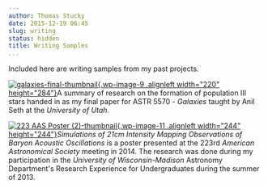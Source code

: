 ```yaml
---
author: Thomas Stucky
date: 2015-12-19 06:45
slug: writing
status: hidden
title: Writing Samples
...
```


Included here are writing samples from my past projects.

[![galaxies-final-thumbnail](http://astrostucky.com/wp/wp-content/uploads/2015/12/final-pdf-image-232x300.jpg){.wp-image-9 .alignleft width="220" height="284"}](http://astrostucky.com/wp/wp-content/uploads/2015/12/final.pdf)A summary of research on the formation of population III stars handed in as my final paper for ASTR 5570 - *Galaxies* taught by Anil Seth at the *University of Utah.*

[![223 AAS Poster (2)-thumbnail](http://astrostucky.com/wp/wp-content/uploads/2015/12/223-AAS-Poster-2-pdf-image-300x300.jpg){.wp-image-11 .alignleft width="244" height="244"}](http://astrostucky.com/wp/wp-content/uploads/2015/12/223-AAS-Poster-2.pdf)*Simulations of 21cm Intensity Mapping Observations of Baryon Acoustic Oscillations* is a poster presented at the 223rd *American Astronomical Society* meeting in 2014. The research was done during my participation in the *University of Wisconsin-Madison* Astronomy Department's Research Experience for Undergraduates during the summer of 2013.
